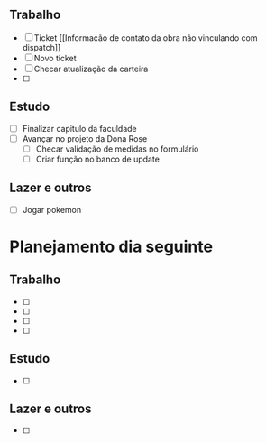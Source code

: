 ## Trabalho
- [ ] Ticket [[Informação de contato da obra não vinculando com dispatch]]
- [ ] Novo ticket 
- [ ] Checar atualização da carteira
- [ ] 
## Estudo
- [ ] Finalizar capitulo da faculdade
- [ ] Avançar no projeto da Dona Rose
	- [ ] Checar validação de medidas no formulário
	- [ ] Criar função no banco de update
## Lazer e outros
- [ ] Jogar pokemon

# Planejamento dia seguinte
## Trabalho
- [ ] 
- [ ] 
- [ ] 
- [ ] 
## Estudo
- [ ] 
## Lazer e outros
- [ ] 

